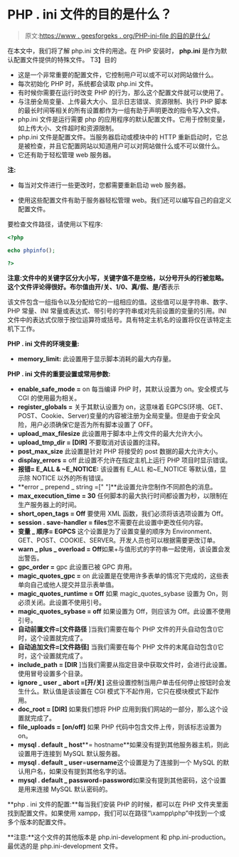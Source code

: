 # PHP . ini 文件的目的是什么？

> 原文:[https://www . geesforgeks . org/PHP-ini-file 的目的是什么/](https://www.geeksforgeeks.org/what-is-the-purpose-of-php-ini-file/)

在本文中，我们将了解 php.ini 文件的用途。在 PHP 安装时， **php.ini** 是作为默认配置文件提供的特殊文件。
T3】目的

*   这是一个非常重要的配置文件，它控制用户可以或不可以对网站做什么。
*   每次初始化 PHP 时，系统都会读取 php.ini 文件。
*   有时候你需要在运行时改变 PHP 的行为，那么这个配置文件就可以使用了。
*   与注册全局变量、上传最大大小、显示日志错误、资源限制、执行 PHP 脚本的最长时间等相关的所有设置都作为一组有助于声明更改的指令写入文件。
*   php.ini 文件是运行需要 php 的应用程序的默认配置文件。它用于控制变量，如上传大小、文件超时和资源限制。
*   php.ini 文件是配置文件。当服务器启动或模块中的 HTTP 重新启动时，它总是被检查，并且它配置网站以知道用户可以对网站做什么或不可以做什么。
*   它还有助于轻松管理 web 服务器。

**注:**

*   每当对文件进行一些更改时，您都需要重新启动 web 服务器。

*   使用这些配置文件有助于服务器轻松管理 web。我们还可以编写自己的自定义配置文件。

要检查文件路径，请使用以下程序:

```php
<?php

echo phpinfo();

?>
```

**注意:**文件中的关键字区分大小写，关键字值不是空格，以分号开头的行被忽略。这个文件评论得很好。布尔值由**开/关、1/0、真/假、是/否**表示

该文件包含一组指令以及分配给它的一组相应的值。这些值可以是字符串、数字、PHP 常量、INI 常量或表达式、带引号的字符串或对先前设置的变量的引用。INI 文件中的表达式仅限于按位运算符或括号。具有特定主机名的设置将仅在该特定主机下工作。

**PHP . ini 文件的环境变量:**

*   **memory_limit:** 此设置用于显示脚本消耗的最大内存量。

**PHP . ini 文件的重要设置或常用参数:**

*   **enable_safe_mode =** on 每当编译 PHP 时，其默认设置为 on。安全模式与 CGI 的使用最为相关。
*   **register_globals =** 关于其默认设置为 on，这意味着 EGPCS(环境、GET、POST、Cookie、Server)变量的内容被注册为全局变量。但是由于安全风险，用户必须确保它是否为所有脚本设置了 OFF。
*   **upload_max_filesize** 此设置用于脚本中上传文件的最大允许大小。
*   **upload_tmp_dir = [DIR]** 不要取消对该设置的注释。
*   **post_max_size** 此设置是针对 PHP 将接受的 post 数据的最大允许大小。
*   **display_errors =** off 此设置不允许在指定主机上运行 PHP 项目时显示错误。
*   **报错= E_ALL & ~E_NOTICE:** 该设置有 E_ALL 和~E_NOTICE 等默认值，显示除 NOTICE 以外的所有错误。
*   **error _ prepend _ string =[" "]**此设置允许您制作不同颜色的消息。
*   **max_execution_time = 30** 任何脚本的最大执行时间都设置为秒，以限制在生产服务器上的时间。
*   **short_open_tags = Off** 要使用 XML 函数，我们必须将该选项设置为 Off。
*   **session . save-handler = files**您不需要在此设置中更改任何内容。
*   **变量 _ 顺序= EGPCS** 这个设置是为了设置变量的顺序为 Environment、GET、POST、COOKIE、SERVER。开发人员也可以根据需要更改订单。
*   **warn _ plus _ overload = Off**如果+与值形式的字符串一起使用，该设置会发出警告。
*   **gpc_order =** gpc 此设置已被 GPC 弃用。
*   **magic_quotes_gpc =** on 此设置是在使用许多表单的情况下完成的，这些表单向自己或他人提交并显示表单值。
*   **magic_quotes_runtime = Off** 如果 magic_quotes_sybase 设置为 On，则必须关闭。此设置不使用引号。
*   **magic_quotes_sybase = off** 如果设置为 Off，则应该为 Off。此设置不使用引号。
*   **自动前置文件=[文件路径** ]当我们需要在每个 PHP 文件的开头自动包含()它时，这个设置就完成了。
*   **自动追加文件=[文件路径]** 当我们需要在每个 PHP 文件的末尾自动包含()它时，这个设置就完成了。
*   **include_path = [DIR** ]当我们需要从指定目录中获取文件时，会进行此设置。使用冒号设置多个目录。
*   **ignore _ user _ abort =[开/关]** 这些设置控制当用户单击任何停止按钮时会发生什么。默认值是该设置在 CGI 模式下不起作用，它只在模块模式下起作用。
*   **doc_root = [DIR]** 如果我们想将 PHP 应用到我们网站的一部分，那么这个设置就完成了。
*   **file_uploads = [on/off]** 如果 PHP 代码中包含文件上传，则该标志设置为 on。
*   **mysql . default _ host****= hostname**如果没有提到其他服务器主机，则此设置用于连接到 MySQL 默认服务器。
*   **mysql . default _ user**=**username**这个设置是为了连接到一个 MySQL 的默认用户名，如果没有提到其他名字的话。
*   **mysql . default _ password**=**password**如果没有提到其他密码，这个设置是用来连接 MySQL 默认密码的。

**php . ini 文件的配置:**每当我们安装 PHP 的时候，都可以在 PHP 文件夹里面找到配置文件。如果使用 xampp，我们可以在路径“\xampp\php”中找到一个或多个版本的配置文件。

**注意:**这个文件的其他版本是 php.ini-development 和 php.ini-production。最优选的是 php.ini-development 文件。